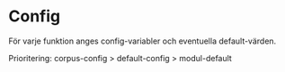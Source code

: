 # Config
För varje funktion anges config-variabler och eventuella default-värden.

Prioritering: corpus-config > default-config > modul-default
